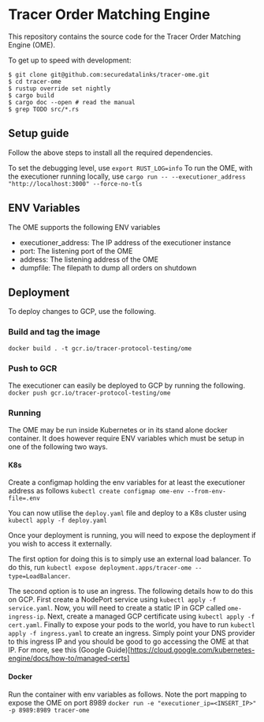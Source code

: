 # Tracer Order Matching Engine #

This repository contains the source code for the Tracer Order Matching Engine (OME).

To get up to speed with development:

    $ git clone git@github.com:securedatalinks/tracer-ome.git
    $ cd tracer-ome
    $ rustup override set nightly
    $ cargo build
    $ cargo doc --open # read the manual
    $ grep TODO src/*.rs

## Setup guide
Follow the above steps to install all the required dependencies.

To set the debugging level, use
`export RUST_LOG=info`
To run the OME, with the executioner running locally, use
`cargo run -- --executioner_address "http://localhost:3000" --force-no-tls`

## ENV Variables
The OME supports the following ENV variables
- executioner_address: The IP address of the executioner instance
- port: The listening port of the OME
- address: The listening address of the OME
- dumpfile: The filepath to dump all orders on shutdown

## Deployment
To deploy changes to GCP, use the following.

### Build and tag the image
`docker build . -t gcr.io/tracer-protocol-testing/ome`

### Push to GCR
The executioner can easily be deployed to GCP by running the following.
`docker push gcr.io/tracer-protocol-testing/ome`

### Running
The OME may be run inside Kubernetes or in its stand alone docker container. It does however require ENV variables which must be setup in one of the following two ways.

#### K8s
Create a configmap holding the env variables for at least the executioner address as follows
`kubectl create configmap ome-env --from-env-file=.env`

You can now utilise the `deploy.yaml` file and deploy to a K8s cluster using `kubectl apply -f deploy.yaml`

Once your deployment is running, you will need to expose the deployment if you wish to access it externally.

The first option for doing this is to simply use an external load balancer. To do this, run `kubectl expose deployment.apps/tracer-ome --type=LoadBalancer`.

The second option is to use an ingress. The following details how to do this on GCP. First create a NodePort service using `kubectl apply -f service.yaml`. Now, you will need to create a static IP in GCP called `ome-ingress-ip`. Next, create a managed GCP certificate using `kubectl apply -f cert.yaml`. Finally to expose your pods to the world, you have to run `kubectl apply -f ingress.yaml` to create an ingress. Simply point your DNS provider to this ingress IP and you should be good to go accessing the OME at that IP. For more, see this (Google Guide)[https://cloud.google.com/kubernetes-engine/docs/how-to/managed-certs]

#### Docker
Run the container with env variables as follows. Note the port mapping to expose the OME on port 8989
`docker run -e "executioner_ip=<INSERT_IP>" -p 8989:8989 tracer-ome`
